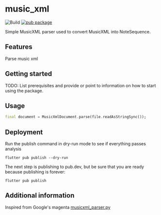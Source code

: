 <!-- 
This README describes the package. If you publish this package to pub.dev,
this README's contents appear on the landing page for your package.

For information about how to write a good package README, see the guide for
[writing package pages](https://dart.dev/guides/libraries/writing-package-pages). 

For general information about developing packages, see the Dart guide for
[creating packages](https://dart.dev/guides/libraries/create-library-packages)
and the Flutter guide for
[developing packages and plugins](https://flutter.dev/developing-packages). 
-->
# music_xml

![Build](https://github.com/de-men/music_xml/workflows/ci/badge.svg)
[![pub package](https://img.shields.io/pub/v/music_xml.svg)](https://pub.dev/packages/music_xml)

Simple MusicXML parser used to convert MusicXML into NoteSequence.

## Features

Parse music xml

## Getting started

TODO: List prerequisites and provide or point to information on how to
start using the package.

## Usage

```dart
final document = MusicXmlDocument.parse(file.readAsStringSync());
```

## Deployment

Run the publish command in dry-run mode to see if everything passes analysis
```shell
flutter pub publish --dry-run
```

The next step is publishing to pub.dev, but be sure that you are ready because publishing is forever:

```shell
flutter pub publish
```

## Additional information

Inspired from Google's magenta [musicxml_parser.py](https://github.com/magenta/note-seq/blob/main/note_seq/musicxml_parser.py)
